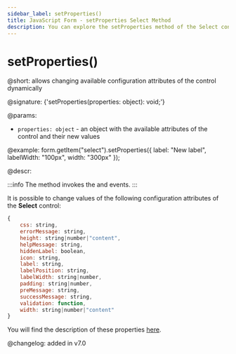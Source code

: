 ```yaml
---
sidebar_label: setProperties()
title: JavaScript Form - setProperties Select Method 
description: You can explore the setProperties method of the Select control of Form in the documentation of the DHTMLX JavaScript UI library. Browse developer guides and API reference, try out code examples and live demos, and download a free 30-day evaluation version of DHTMLX Suite.
---
```


# setProperties()

@short: allows changing available configuration attributes of the control dynamically

@signature: {'setProperties(properties: object): void;'}

@params:
- `properties: object` - an object with the available attributes of the control and their new values

@example:
form.getItem("select").setProperties({
    label: "New label",
    labelWidth: "100px", 
    width: "300px"
});

@descr:

:::info
The method invokes the [](form/api/select/select_afterchangeproperties_event.md) and [](form/api/select/select_beforechangeproperties_event.md) events.
:::

It is possible to change values of the following configuration attributes of the **Select** control:

~~~js
{
	css: string,
	errorMessage: string,
	height: string|number|"content",
	helpMessage: string,
	hiddenLabel: boolean,
	icon: string,
	label: string,
	labelPosition: string,
	labelWidth: string|number,
	padding: string|number,
	preMessage: string,
	successMessage: string,
	validation: function,
	width: string|number|"content"
}
~~~

You will find the description of these properties [here](form/api/select/api_select_properties.md).

@changelog: added in v7.0
